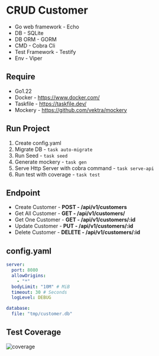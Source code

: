 # CRUD Customer

- Go web framework - Echo
- DB - SQLite
- DB ORM - GORM
- CMD - Cobra Cli
- Test Framework - Testify
- Env - Viper

## Require
- Go1.22
- Docker - https://www.docker.com/
- Taskfile - https://taskfile.dev/
- Mockery - https://github.com/vektra/mockery

## Run Project
1. Create config.yaml
2. Migrate DB - `task auto-migrate`
3. Run Seed - `task seed`
3. Generate mockery - `task gen`
4. Serve Http Server with cobra command - `task serve-api`
5. Run test with coverage - `task test`

## Endpoint
- Create Customer - **POST - /api/v1/customers**
- Get All Customer - **GET - /api/v1/customers/**
- Get One Customer - **GET - /api/v1/customers/:id**
- Update Customer - **PUT - /api/v1/customers/:id**
- Delete Customer - **DELETE - /api/v1/customers/:id**


## config.yaml
```yml
server:
  port: 8080
  allowOrigins:
    - "*"
  bodyLimit: "10M" # MiB
  timeout: 30 # Seconds
  logLevel: DEBUG

database:
  file: "tmp/customer.db"
```
## Test Coverage
![coverage](https://github.com/patipolchat/crud-customer/assets/25928800/6308cb90-8469-4233-88e6-3ffdfa3ac4be)
